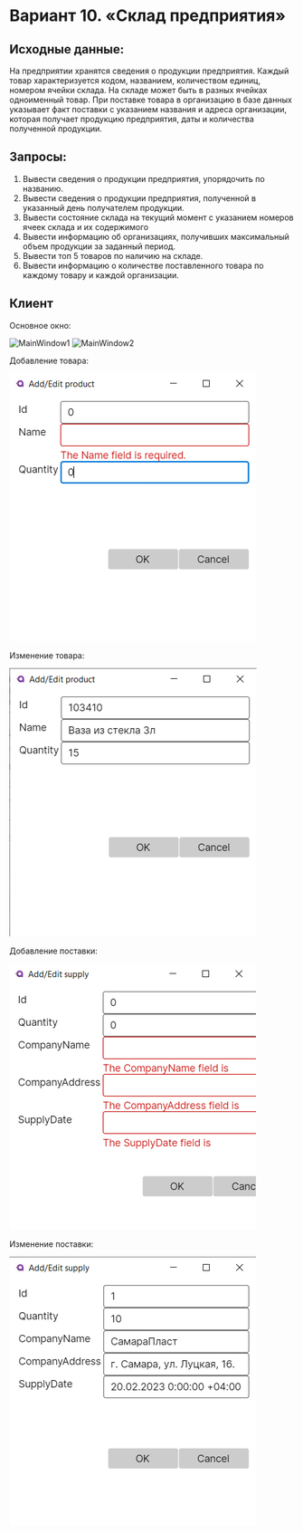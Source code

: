 # Вариант 10. «Склад предприятия»
## Исходные данные:
На предприятии хранятся сведения о продукции предприятия. Каждый товар 
характеризуется кодом, названием, количеством единиц, номером ячейки склада. 
На складе может быть в разных ячейках одноименный товар. При поставке товара 
в организацию в базе данных указывает факт поставки с указанием названия и 
адреса организации, которая получает продукцию предприятия, даты и количества 
полученной продукции.

## Запросы:
1) Вывести сведения о продукции предприятия, упорядочить по названию.
2) Вывести сведения о продукции предприятия, полученной в указанный день 
получателем продукции.
3) Вывести состояние склада на текущий момент с указанием номеров ячеек 
склада и их содержимого
4) Вывести информацию об организациях, получивших максимальный объем 
продукции за заданный период.
5) Вывести топ 5 товаров по наличию на складе.
6) Вывести информацию о количестве поставленного товара по каждому 
товару и каждой организации.

## Клиент
Основное окно:

![MainWindow1](Warehouse/Warehouse.Images/MainWindow1.jpg)
![MainWindow2](Warehouse/Warehouse.Images/MainWindow2.jpg)

Добавление товара:

![ProductWindowAdd](Warehouse/Warehouse.Images/ProductWindowAdd.jpg)

Изменение товара:

![ProductWindowEdit](Warehouse/Warehouse.Images/ProductWindowEdit.jpg)

Добавление поставки:

![SupplyWindowAdd](Warehouse/Warehouse.Images/SupplyWindowAdd.jpg)

Изменение поставки:

![SupplyWindowEdit](Warehouse/Warehouse.Images/SupplyWindowEdit.jpg)

